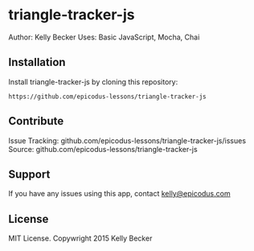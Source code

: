 triangle-tracker-js
=========

Author: Kelly Becker
Uses: Basic JavaScript, Mocha, Chai

Installation
------------
Install triangle-tracker-js by cloning this repository:
```
https://github.com/epicodus-lessons/triangle-tracker-js
```

Contribute
---------
Issue Tracking:  github.com/epicodus-lessons/triangle-tracker-js/issues
Source: github.com/epicodus-lessons/triangle-tracker-js

Support
-------
If you have any issues using this app, contact kelly@epicodus.com

License
-------
MIT License. Copywright 2015 Kelly Becker
